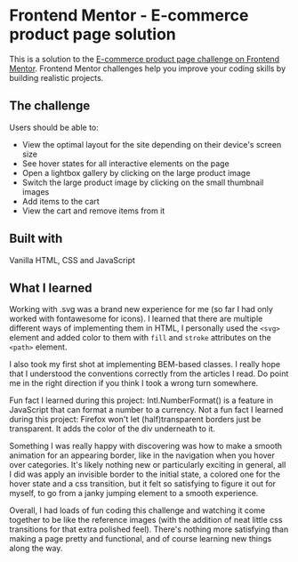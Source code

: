# Frontend Mentor - E-commerce product page solution

This is a solution to the [E-commerce product page challenge on Frontend Mentor](https://www.frontendmentor.io/challenges/ecommerce-product-page-UPsZ9MJp6). Frontend Mentor challenges help you improve your coding skills by building realistic projects.

## The challenge

Users should be able to:

- View the optimal layout for the site depending on their device's screen size
- See hover states for all interactive elements on the page
- Open a lightbox gallery by clicking on the large product image
- Switch the large product image by clicking on the small thumbnail images
- Add items to the cart
- View the cart and remove items from it

## Built with

Vanilla HTML, CSS and JavaScript

## What I learned

Working with .svg was a brand new experience for me (so far I had only worked with fontawesome for icons). I learned that there are multiple different ways of implementing them in HTML, I personally used the ``<svg>`` element and added color to them with ``fill`` and ``stroke`` attributes on the ``<path>`` element.

I also took my first shot at implementing BEM-based classes. I really hope that I understood the conventions correctly from the articles I read. Do point me in the right direction if you think I took a wrong turn somewhere.

Fun fact I learned during this project: Intl.NumberFormat() is a feature in JavaScript that can format a number to a currency.
Not a fun fact I learned during this project: Firefox won't let (half)transparent borders just be transparent. It adds the color of the div underneath to it.

Something I was really happy with discovering was how to make a smooth animation for an appearing border, like in the navigation when you hover over categories. It's likely nothing new or particularly exciting in general, all I did was apply an invisible border to the initial state, a colored one for the hover state and a css transition, but it felt so satisfying to figure it out for myself, to go from a janky jumping element to a smooth experience.

Overall, I had loads of fun coding this challenge and watching it come together to be like the reference images (with the addition of neat little css transitions for that extra polished feel). There's nothing more satisfying than making a page pretty and functional, and of course learning new things along the way.

